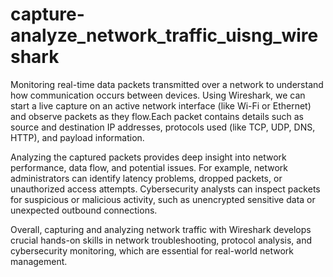 # capture-analyze_network_traffic_uisng_wireshark
Monitoring real-time data packets transmitted over a network to understand how communication occurs between devices. Using Wireshark, we can start a live capture on an active network interface (like Wi-Fi or Ethernet) and observe packets as they flow.Each packet contains details such as source and destination IP addresses, protocols used (like TCP, UDP, DNS, HTTP), and payload information.               

Analyzing the captured packets provides deep insight into network performance, data flow, and potential issues. For example, network administrators can identify latency problems, dropped packets, or unauthorized access attempts. Cybersecurity analysts can inspect packets for suspicious or malicious activity, such as unencrypted sensitive data or unexpected outbound connections.                           

Overall, capturing and analyzing network traffic with Wireshark develops crucial hands-on skills in network troubleshooting, protocol analysis, and cybersecurity monitoring, which are essential for real-world network management.
 

